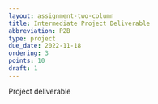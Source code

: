```yaml
---
layout: assignment-two-column
title: Intermediate Project Deliverable
abbreviation: P2B
type: project
due_date: 2022-11-18
ordering: 3 
points: 10
draft: 1
---
```


Project deliverable